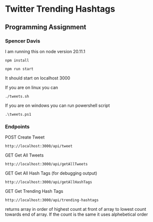 # Twitter Trending Hashtags

## Programming Assignment

### Spencer Davis

I am running this on node version 20.11.1

```
npm install

npm run start
```

It should start on localhost 3000

If you are on linux you can

```
./tweets.sh
```

If you are on windows you can run powershell script

```
.\tweets.ps1
```

### Endpoints

POST Create Tweet

```
http://localhost:3000/api/tweet

```

GET Get All Tweets

```
http://localhost:3000/api/getAllTweets

```

GET Get All Hash Tags (for debugging output)

```
http://localhost:3000/api/getAllHashTags

```

GET Get Trending Hash Tags

```
http://localhost:3000/api/trending-hashtags

```

returns array in order of highest count at front of array to lowest count towards end of array. If the count is the same it uses alphebetical order
